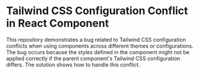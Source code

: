 # Tailwind CSS Configuration Conflict in React Component

This repository demonstrates a bug related to Tailwind CSS configuration conflicts when using components across different themes or configurations. The bug occurs because the styles defined in the component might not be applied correctly if the parent component's Tailwind CSS configuration differs. The solution shows how to handle this conflict.